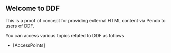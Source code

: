 ## Welcome to DDF

This is a proof of concept for providing external HTML content via Pendo to users of DDF.

You can access various topics related to DDF as follows
- [AccessPoints]
